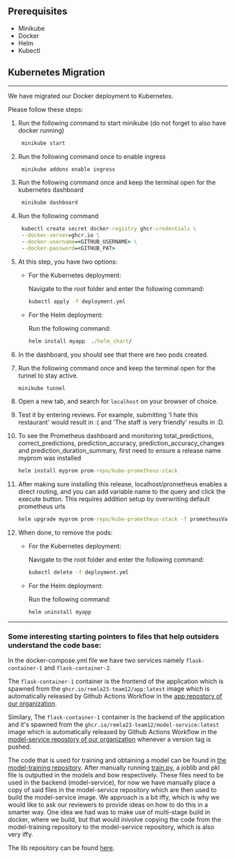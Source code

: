 ## Prerequisites

- Minikube
- Docker
- Helm
- Kubectl

## Kubernetes Migration
---
We have migrated our Docker deployment to Kubernetes.

Please follow these steps:
1. Run the  following command to start minikube (do not forget to also have docker running)
   ```bat
    minikube start
    ```
2. Run the following command once to enable ingress
   ```bat
    minikube addons enable ingress
    ```
3. Run the following command once and keep the terminal open for the kubernetes dashboard
   ```bat
    minikube dashboard
    ```
4. Run the following command
   ```bat
    kubectl create secret docker-registry ghcr-credentials \
    --docker-server=ghcr.io \
    --docker-username=<GITHUB_USERNAME> \
    --docker-password=<GITHUB_PAT>
    ```
5. At this step, you have two options:

    - For the Kubernetes deployment:

        Navigate to the root folder and enter the following command:
        ```bat
        kubectl apply -f deployment.yml
        ```
        
    - For the Helm deployment:

        Run the following command:
        ```bat
        helm install myapp  ./helm_chart/
        ```
6. In the dashboard, you should see that there are two pods created.
7. Run the following command once and keep the terminal open for the tunnel to stay active.
    ```bat
    minikube tunnel
    ```
8. Open a new tab, and search for `localhost` on your browser of choice.
9. Test it by entering reviews. For example, submitting 'I hate this restaurant' would result in :( and 'The staff is very friendly' results in :D.
10. To see the Prometheus dashboard and monitoring total_predictions, correct_predictions, prediction_accuracy, prediction_accuracy_changes and prediction_duration_summary, first need to ensure a release name myprom was installed
    ```bat
    helm install myprom prom-repo/kube-prometheus-stack
    ```
11. After making sure installing this release, localhost/prometheus enables a direct routing, and you can add variable name to the query and click the execute button. This requires addition setup by overwriting default prometheus urls
    ```bat
    helm upgrade myprom prom-repo/kube-prometheus-stack -f prometheusValues.yaml
    ```
12. When done, to remove the pods: 
    - For the Kubernetes deployment:

        Navigate to the root folder and enter the following command:
        ```bat
        kubectl delete -f deployment.yml
        ```
        
    - For the Helm deployment:

        Run the following command:
        ```bat
        helm uninstall myapp
        ```
---

### Some interesting starting pointers to files that help outsiders understand the code base:
In the docker-compose.yml file we have two services namely `flask-container-1` and `flask-container-2`. 

The `flask-container-1` container is the frontend of the application which is spawned from the `ghcr.io/remla23-team12/app:latest` image which is automatically released by Github Actions Workflow in the [app repostory of our organization](https://github.com/remla23-team12/app).

Similary, The `flask-container-1` container is the backend of the application and it's spawned from the `ghcr.io/remla23-team12/model-service:latest` image which is automatically released by Github Actions Workflow in the [model-service repostory of our organization](https://github.com/remla23-team12/model-service) whenever a version tag is pushed.

The code that is used for training and obtaining a model can be found in [the model-training repository](https://github.com/remla23-team12/model-training). After manually running [train.py](https://github.com/remla23-team12/model-training/blob/main/train.py), a joblib and pkl file is outputted in the models and bow respectively. These files need to be used in the backend (model-service), for now we have manually place a copy of said files in the model-service repository which are then used to build the model-service image. We approach is a bit iffy, which is why we would like to ask our reviewers to provide ideas on how to do this in a smarter way. One idea we had was to make use of multi-stage build in docker, where we build, but that would inivolve copying the code from the model-training repository to the model-service repository, which is also very iffy.

The lib repository can be found [here](https://github.com/remla23-team12/lib).

